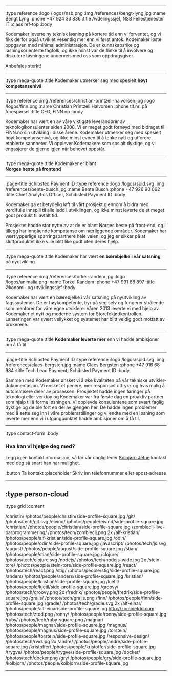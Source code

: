

--------------------------------------------------------------------------------
:type reference
:logo /logos/nsb.png
:img /references/bengt-lyng.jpg
:name Bengt Lyng
:phone +47 924 33 836
:title Avdelingssjef, NSB Fellestjenester IT
:class ref-top
:body

Kodemaker leverte ny teknisk løsning på kortere tid enn vi
forventet, og vi fikk derfor også utviklet vesentlig mer enn vi
først antok. Kodemaker løste oppgaven med minimal administrasjon. De
er kunnskapsrike og løsningsorienterte fagfolk, og ikke minst var de
flinke til å involvere og diskutere løsningene underveis med oss som
oppdragsgiver.

Anbefales sterkt!

--------------------------------------------------------------------------------
:type mega-quote
:title Kodemaker utmerker seg med spesielt **høyt kompetansenivå**

--------------------------------------------------------------------------------
:type reference
:img /references/christian-printzell-halvorsen.jpg
:logo /logos/finn.png
:name Christian Printzell Halvorsen
:phone tlf.nr. på forespørsel
:title CEO, FINN.no
:body

Kodemaker har vært en av våre viktigste leverandører av teknologikonsulenter
siden 2008. Vi er meget godt fornøyd med bidraget til FINN.no
sin utvikling i disse årene. Kodemaker utmerker seg med spesielt høyt
kompetansenivå, og ikke minst evnen til å tenke nytt og utfordre etablerte
sannheter. Vi opplever Kodemakere som sosialt dyktige, og vi engasjerer de
gjerne igjen når behovet oppstår.

--------------------------------------------------------------------------------
:type mega-quote
:title Kodemaker er blant<br> **Norges beste på frontend**

--------------------------------------------------------------------------------
:page-title Schibsted Payment ID
:type reference
:logo /logos/spid.svg
:img /references/bente-busch.jpg
:name Bente Busch
:phone +47 926 90 062
:title Chief Analytics Officer, Schibsted Payment ID
:body

Kodemaker ga et betydelig løft til vårt prosjekt gjennom å bidra med verdifulle 
innspill til alle ledd i utviklingen, og ikke minst leverte de et meget godt 
produkt til avtalt tid. 

Prosjektet hadde stor nytte av at de er blant Norges 
beste på front-end, og i tillegg har inngående kompetanse om nærliggende områder. 
Kodemaker har vært ypperlige sparringspartnere hele veien, og jeg er sikker på 
at sluttproduktet ikke ville blitt like godt uten deres hjelp. 

--------------------------------------------------------------------------------
:type mega-quote
:title Kodemaker har vært **en bærebjelke i vår satsning** på nyutvikling

--------------------------------------------------------------------------------
:type reference
:img /references/torkel-randem.jpg
:logo /logos/animalia.png
:name Torkel Randem
:phone +47 991 68 897
:title Økonomi- og utviklingssjef
:body

Kodemaker har vært en bærebjelke i vår satsning på nyutvikling av fagssystemer.
De er høykompetente, byr på seg selv og fungerer strålende som mentorer for våre
egne utviklere. Våren 2013 leverte vi med hjelp av Kodemaker et nytt og moderne
system for Storefekjøttkontrollen. Lanseringen var svært vellykket og systemet
har blitt veldig godt mottatt av brukerene.

--------------------------------------------------------------------------------
:type mega-quote
:title **Kodemaker leverte mer** enn vi hadde ambisjoner om å få til

--------------------------------------------------------------------------------
:page-title Schibsted Payment ID
:type reference
:logo /logos/spid.svg
:img /references/claes-bergsten.jpg
:name Claes Bergsten
:phone +47 916 68 984
:title Tech Lead Payment, Schibsted Payment ID
:body

Sammen med Kodemaker ønsket vi å øke kvaliteten på vår tekniske
utvikler&shy;dokumentasjon. Vi ønsket et penere, mer responsivt uttrykk og hvis mulig
å automatisere deler av prosessen. Prosjektet hadde ingen føringer på teknologi
eller verktøy og Kodemaker var fra første dag en proaktiv partner som hjalp
til å forme løsningen. Vi opplevde konsulentene som svært faglig dyktige og de
ble fort en del av gjengen her. De hadde ingen problemer med å sette seg inn i
våre problemstillinger og vi endte med en løsning som leverte mer enn vi i
utgangpunktet hadde ambisjoner om å få til.

--------------------------------------------------------------------------------
:type contact-form
:body

### Hva kan vi hjelpe deg med?

Legg igjen kontaktinformasjon, så tar vår daglig leder
[Kolbjørn Jetne](/kolbjorn/) kontakt med deg så snart han har mulighet.

:button Ta kontakt
:placeholder Skriv inn telefonnummer eller epost-adresse

--------------------------------------------------------------------------------
:type person-cloud
--------------------------------------------------------------------------------
:type grid
:content

/christin/                         /photos/people/christin/side-profile-square.jpg
/git/                              /photos/tech/git.svg
/eivind/                           /photos/people/eivind/side-profile-square.jpg
/christian/                        /photos/people/christian/side-profile-square.jpg
/zombieclj-live-parprogrammering/  /photos/tech/zombieclj.png 2x
/alf-kristian/                     /photos/people/alf-kristian/side-profile-square.jpg
/odin/                             /photos/people/odin/side-profile-square.jpg
/javascript/                       /photos/tech/js.svg
/august/                           /photos/people/august/side-profile-square.jpg
/stian/                            /photos/people/stian/side-profile-square.jpg
/clojure/                          /photos/tech/clojure.svg
/nodejs/                           /photos/tech/nodejs-wide.jpg 2x
/stein-tore/                       /photos/people/stein-tore/side-profile-square.jpg
/react/                            /photos/tech/react.png
/stig/                             /photos/people/stig/side-profile-square.jpg
/anders/                           /photos/people/anders/side-profile-square.jpg
/kristian/                         /photos/people/kristian/side-profile-square.jpg
/kjetil/                           /photos/people/kjetil/side-profile-square.jpg
/groovy/                           /photos/tech/groovy.png 2x
/fredrik/                          /photos/people/fredrik/side-profile-square.jpg
/grails/                           /photos/tech/grails.png
/finn/                             /photos/people/finn/side-profile-square.jpg
/gradle/                           /photos/tech/gradle.svg 2x
/alf-einar/                        /photos/people/alf-einar/side-profile-square.jpg
http://zombietdd.com               /photos/tech/ztdd.png
/ronny/                            /photos/people/ronny/side-profile-square.jpg
/ruby/                             /photos/tech/ruby-square.png
/magnar/                           /photos/people/magnar/side-profile-square.jpg
/magnus/                           /photos/people/magnus/side-profile-square.jpg
/torstein/                         /photos/people/torstein/side-profile-square.jpg
/responsive-design/                /photos/tech/rwd.jpg 2x
/andre/                            /photos/people/andre/side-profile-square.jpg
/kristoffer/                       /photos/people/kristoffer/side-profile-square.jpg
/trygve/                           /photos/people/trygve/side-profile-square.jpg
/docker/                           /photos/tech/docker.png
/gry/                              /photos/people/gry/side-profile-square.jpg
/kolbjorn/                         /photos/people/kolbjorn/side-profile-square.jpg

--------------------------------------------------------------------------------
